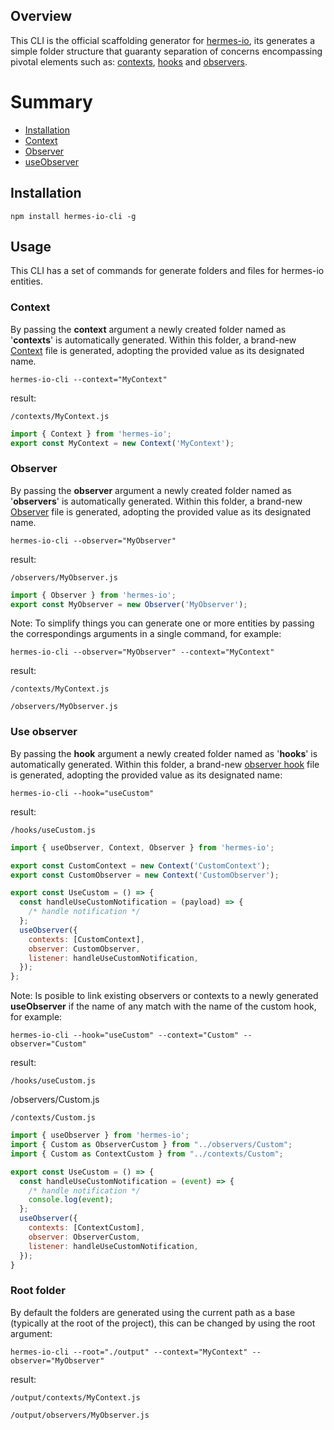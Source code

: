 ## Overview
This CLI is the official scaffolding generator for [hermes-io](https://www.npmjs.com/package/hermes-io#get-started), its generates a simple folder structure that guaranty separation of concerns encompassing pivotal elements such as: [contexts](https://github.com/Maxtermax/hermes-io#context), [hooks](https://github.com/Maxtermax/hermes-io#useobserver-hook) and [observers](https://github.com/Maxtermax/hermes-io#observer).

# Summary
- [Installation](#installation)
- [Context](#context)
- [Observer](#observer)
- [useObserver](#use-observer)

## Installation
```
npm install hermes-io-cli -g
```

## Usage

This CLI has a set of commands for generate folders and files for hermes-io entities.

###  Context
By passing the **context** argument a newly created folder named as '**contexts**' is automatically generated. Within this folder, a brand-new [Context](https://github.com/Maxtermax/hermes-io#context) file is generated, adopting the provided value as its designated name.
```
hermes-io-cli --context="MyContext"
```
result:
```
/contexts/MyContext.js
```
```javascript
import { Context } from 'hermes-io';
export const MyContext = new Context('MyContext'); 
```

###  Observer
By passing the **observer** argument a newly created folder named as '**observers**' is automatically generated. Within this folder, a brand-new  [Observer](https://github.com/Maxtermax/hermes-io#observer) file is generated, adopting the provided value as its designated name.
```
hermes-io-cli --observer="MyObserver"
```
result:
```
/observers/MyObserver.js
```
```javascript
import { Observer } from 'hermes-io';
export const MyObserver = new Observer('MyObserver'); 
```
Note: To simplify things you can generate one or more entities by passing the correspondings arguments in a single command, for example: 
```
hermes-io-cli --observer="MyObserver" --context="MyContext"
```
result:
```
/contexts/MyContext.js
```
```
/observers/MyObserver.js
```

###  Use observer

By passing the **hook** argument a newly created folder named as '**hooks**' is automatically generated. Within this folder, a brand-new  [observer hook](https://github.com/Maxtermax/hermes-io#useobserver-hook) file is generated, adopting the provided value as its designated name:
```
hermes-io-cli --hook="useCustom"
```
result:
```
/hooks/useCustom.js
```
```javascript
import { useObserver, Context, Observer } from 'hermes-io';

export const CustomContext = new Context('CustomContext'); 
export const CustomObserver = new Context('CustomObserver'); 

export const UseCustom = () => {
  const handleUseCustomNotification = (payload) => {
    /* handle notification */ 
  };
  useObserver({
    contexts: [CustomContext],
    observer: CustomObserver,
    listener: handleUseCustomNotification,
  });
};
```
Note: Is posible to link existing observers or contexts to a newly generated **useObserver** if the name of any match with the name of the custom hook, for example:
```
hermes-io-cli --hook="useCustom" --context="Custom" --observer="Custom"
```
result:
```
/hooks/useCustom.js
```
/observers/Custom.js
```
/contexts/Custom.js
```

```javascript
import { useObserver } from 'hermes-io';
import { Custom as ObserverCustom } from "../observers/Custom";
import { Custom as ContextCustom } from "../contexts/Custom";

export const UseCustom = () => {
  const handleUseCustomNotification = (event) => {
    /* handle notification */
    console.log(event);
  };
  useObserver({
    contexts: [ContextCustom],
    observer: ObserverCustom,
    listener: handleUseCustomNotification,
  });
}
```

###  Root folder
By default the folders are generated using the current path as a base (typically at the root of the project), this can be changed by using the root argument:
```
hermes-io-cli --root="./output" --context="MyContext" --observer="MyObserver"
```
result:
```
/output/contexts/MyContext.js
```
```
/output/observers/MyObserver.js
```
